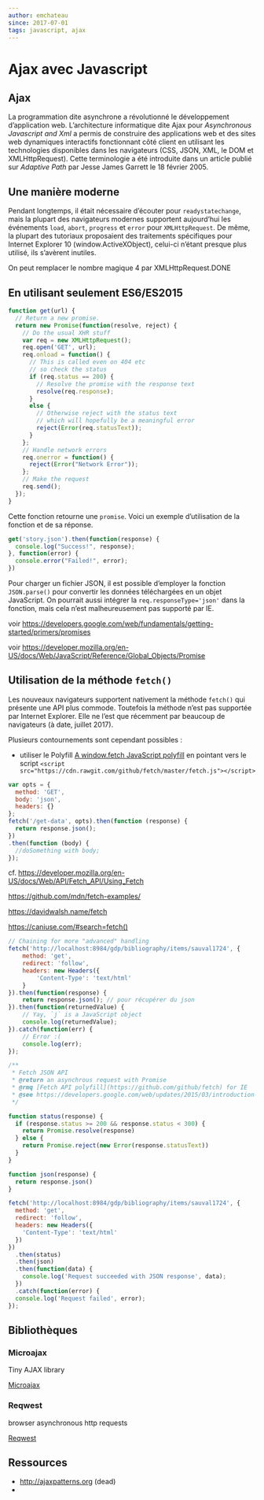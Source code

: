 ```yaml
---
author: emchateau
since: 2017-07-01
tags: javascript, ajax
---
```


# Ajax avec Javascript

## Ajax

La programmation dite asynchrone a révolutionné le développement d’application web. L’architecture informatique dite Ajax pour *Asynchronous Javascript and Xml* a permis de construire des applications web et des sites web dynamiques interactifs fonctionnant côté client en utilisant les technologies disponibles dans les navigateurs (CSS, JSON, XML, le DOM et XMLHttpRequest). Cette terminologie a été introduite dans un article publié sur *Adaptive Path* par Jesse James Garrett le 18 février 2005.

## Une manière moderne

Pendant longtemps, il était nécessaire d’écouter pour `readystatechange`, mais la plupart des navigateurs modernes supportent aujourd’hui les événements `load`, `abort`, `progress` et `error` pour `XMLHttpRequest`. De même, la plupart des tutoriaux proposaient des traitements spécifiques pour Internet Explorer 10 (window.ActiveXObject), celui-ci n’étant presque plus utilisé, ils s’avèrent inutiles.

On peut remplacer le nombre magique 4 par XMLHttpRequest.DONE

## En utilisant seulement ES6/ES2015

```javascript
function get(url) {
  // Return a new promise.
  return new Promise(function(resolve, reject) {
    // Do the usual XHR stuff
    var req = new XMLHttpRequest();
    req.open('GET', url);
    req.onload = function() {
      // This is called even on 404 etc
      // so check the status
      if (req.status == 200) {
        // Resolve the promise with the response text
        resolve(req.response);
      }
      else {
        // Otherwise reject with the status text
        // which will hopefully be a meaningful error
        reject(Error(req.statusText));
      }
    };
    // Handle network errors
    req.onerror = function() {
      reject(Error("Network Error"));
    };
    // Make the request
    req.send();
  });
}
```

Cette fonction retourne une `promise`. Voici un exemple d’utilisation de la fonction et de sa réponse.

```javascript
get('story.json').then(function(response) {
  console.log("Success!", response);
}, function(error) {
  console.error("Failed!", error);
})
```

Pour charger un fichier JSON, il est possible d’employer la fonction `JSON.parse()` pour convertir les données téléchargées en un objet JavaScript. On pourrait aussi intégrer la `req.responseType='json'` dans la fonction, mais cela n’est malheureusement pas supporté par IE.

voir https://developers.google.com/web/fundamentals/getting-started/primers/promises

voir https://developer.mozilla.org/en-US/docs/Web/JavaScript/Reference/Global_Objects/Promise

## Utilisation de la méthode `fetch()`

Les nouveaux navigateurs supportent nativement la méthode `fetch()` qui présente une API plus commode. Toutefois la méthode n’est pas supportée par Internet Explorer. Elle ne l’est que récemment par beaucoup de navigateurs (à date, juillet 2017).

Plusieurs contournements sont cependant possibles :

-  utiliser le Polyfill [A window.fetch JavaScript polyfill](https://github.github.io/fetch/) en pointant vers le script `<script src="https://cdn.rawgit.com/github/fetch/master/fetch.js"></‌script>`

```javascript
var opts = {
  method: 'GET',
  body: 'json',
  headers: {}
};
fetch('/get-data', opts).then(function (response) {
  return response.json();
})
.then(function (body) {
  //doSomething with body;
});
```

cf. https://developer.mozilla.org/en-US/docs/Web/API/Fetch_API/Using_Fetch

https://github.com/mdn/fetch-examples/

https://davidwalsh.name/fetch

<https://caniuse.com/#search=fetch()>

```javascript
// Chaining for more "advanced" handling
fetch('http://localhost:8984/gdp/bibliography/items/sauval1724', {
	method: 'get',
  	redirect: 'follow',
	headers: new Headers({
		'Content-Type': 'text/html'
	}
}).then(function(response) {
	return response.json(); // pour récupérer du json
}).then(function(returnedValue) {
	// Yay, `j` is a JavaScript object
	console.log(returnedValue); 
}).catch(function(err) {
	// Error :(
    console.log(err);
});
```



```javascript
/**
 * Fetch JSON API
 * @return an asynchrous request with Promise
 * @rmq [Fetch API polyfill](https://github.com/github/fetch) for IE
 * @see https://developers.google.com/web/updates/2015/03/introduction-to-fetch
 */

function status(response) {  
  if (response.status >= 200 && response.status < 300) {  
    return Promise.resolve(response)  
  } else {  
    return Promise.reject(new Error(response.statusText))  
  }  
}

function json(response) {  
  return response.json()  
}

fetch('http://localhost:8984/gdp/bibliography/items/sauval1724', {
  method: 'get',
  redirect: 'follow',
  headers: new Headers({
    'Content-Type': 'text/html'
  })
})
  .then(status)
  .then(json)
  .then(function(data) {
    console.log('Request succeeded with JSON response', data);
  })
  .catch(function(error) {
  console.log('Request failed', error);
});
```

## Bibliothèques

### Microajax

Tiny AJAX library

[Microajax](https://code.google.com/archive/p/microajax/)

### Reqwest

browser asynchronous http requests

[Reqwest](https://github.com/ded/Reqwest)





## Ressources

- http://ajaxpatterns.org (dead)
- ​

